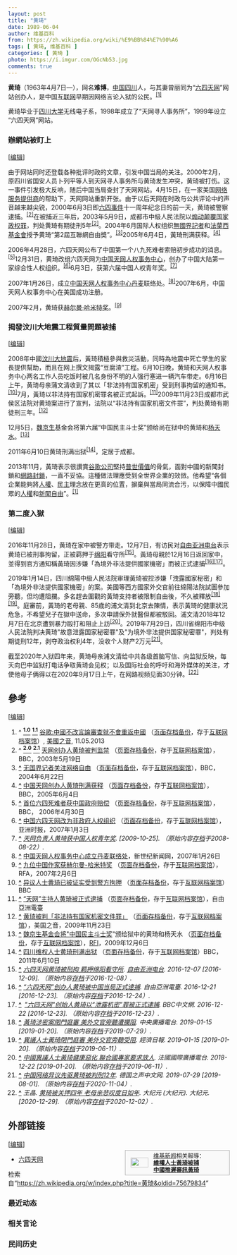 ```yaml
---
layout: post
title: "黄琦"
date: 1989-06-04
author: 维基百科
from: https://zh.wikipedia.org/wiki/%E9%BB%84%E7%90%A6
tags: [ 黄琦, 维基百科 ]
categories: [ 黄琦 ]
photo: https://i.imgur.com/OGcNb53.jpg
comments: true
---
```

<div class="mw-content-ltr mw-parser-output" lang="zh" dir="ltr"><style data-mw-deduplicate="TemplateStyles:r83732082">.mw-parser-output .infobox-subbox{padding:0;border:none;margin:-3px;width:auto;min-width:100%;font-size:100%;clear:none;float:none;background-color:transparent}.mw-parser-output .infobox-3cols-child{margin:auto}.mw-parser-output .infobox .navbar{font-size:100%}body.skin-minerva .mw-parser-output .infobox-header,body.skin-minerva .mw-parser-output .infobox-subheader,body.skin-minerva .mw-parser-output .infobox-above,body.skin-minerva .mw-parser-output .infobox-title,body.skin-minerva .mw-parser-output .infobox-image,body.skin-minerva .mw-parser-output .infobox-full-data,body.skin-minerva .mw-parser-output .infobox-below{text-align:center}@media screen{html.skin-theme-clientpref-night .mw-parser-output .infobox-full-data:not(.notheme)>div:not(.notheme)[style]{background:#1f1f23!important;color:#f8f9fa}@media screen and (prefers-color-scheme:dark){html.skin-theme-clientpref-os .mw-parser-output .infobox-full-data:not(.notheme) div:not(.notheme){background:#1f1f23!important;color:#f8f9fa}}html.skin-theme-clientpref-night .mw-parser-output .infobox td div:not(.notheme)[style]{background:transparent!important;color:var(--color-base,#202122)}@media screen and (prefers-color-scheme:dark){html.skin-theme-clientpref-os .mw-parser-output .infobox td div:not(.notheme)[style]{background:transparent!important;color:var(--color-base,#202122)}}html.skin-theme-clientpref-night .mw-parser-output .infobox td div.NavHead:not(.notheme)[style]{background:transparent!important}}@media screen and (prefers-color-scheme:dark){html.skin-theme-clientpref-os .mw-parser-output .infobox td div.NavHead:not(.notheme)[style]{background:transparent!important}}@media(min-width:640px){body.skin--responsive .mw-parser-output .infobox-table{display:table!important}body.skin--responsive .mw-parser-output .infobox-table>caption{display:table-caption!important}body.skin--responsive .mw-parser-output .infobox-table>tbody{display:table-row-group}body.skin--responsive .mw-parser-output .infobox-table tr{display:table-row!important}body.skin--responsive .mw-parser-output .infobox-table th,body.skin--responsive .mw-parser-output .infobox-table td{padding-left:inherit;padding-right:inherit}}</style>

<p><b>黄琦</b>（1963年4月7日<span class="useeditintro" title="Template:BLP editintro">—</span>），网名<b>难博</b>，<a href="/wiki/%E4%B8%AD%E8%8F%AF%E4%BA%BA%E6%B0%91%E5%85%B1%E5%92%8C%E5%9C%8B" class="mw-redirect" title="中華人民共和國">中国</a><a href="/wiki/%E5%9B%9B%E5%B7%9D" class="mw-redirect" title="四川">四川</a>人，与其妻曾丽同为“<a href="/wiki/%E5%85%AD%E5%9B%9B%E5%A4%A9%E7%BD%91" title="六四天网">六四天网</a>”网站创办人，是中国<a href="/wiki/%E4%BA%92%E8%81%94%E7%BD%91" title="互联网">互联网</a>早期因网络言论入狱的公民。<sup id="cite_ref-堅持普世價值_1-0" class="reference"><a href="#cite_note-堅持普世價值-1"><span class="cite-bracket">[</span>1<span class="cite-bracket">]</span></a></sup>
</p>
<meta property="mw:PageProp/toc">
<div class="mw-heading mw-heading2"></div>
<p>黄琦毕业于<a href="/wiki/%E5%9B%9B%E5%B7%9D%E5%A4%A7%E5%AD%A6" title="四川大学">四川大学</a>无线电子系，1998年成立了“天网寻人事务所”，1999年设立“六四天网”网站。
</p>
<div class="mw-heading mw-heading3"><h3 id="辦網站被盯上"><span id=".E8.BE.A6.E7.B6.B2.E7.AB.99.E8.A2.AB.E7.9B.AF.E4.B8.8A"></span>辦網站被盯上</h3><span class="mw-editsection"><span class="mw-editsection-bracket">[</span><a href="/w/index.php?title=%E9%BB%84%E7%90%A6&amp;action=edit&amp;section=2" title="编辑章节：辦網站被盯上"><span>编辑</span></a><span class="mw-editsection-bracket">]</span></span></div>
<p>由于网站同时还登载各种批评时政的文章，引发中国当局的关注。2000年2月，原四川省国安人员卜列平等人到天网寻人事务所与黄琦发生冲突，黄琦被打伤。这一事件引发极大反响，随后中国当局查封了天网网站。4月15日，在一家美国<a href="/wiki/%E7%BD%91%E7%BB%9C%E6%9C%8D%E5%8A%A1%E6%8F%90%E4%BE%9B%E5%95%86" class="mw-redirect" title="网络服务提供商">网络服务提供商</a>的帮助下，天网网站重新开张。由于以后天网在时政与公共评论中的声音越来越尖锐，2000年6月3日即<a href="/wiki/%E5%85%AD%E5%9B%9B%E4%BA%8B%E4%BB%B6" title="六四事件">六四事件</a>十一周年纪念日的前一天，黄琦被警察逮捕。<sup id="cite_ref-catch_2-0" class="reference"><a href="#cite_note-catch-2"><span class="cite-bracket">[</span>2<span class="cite-bracket">]</span></a></sup>在被捕近三年后，2003年5月9日，成都市中級人民法院以<a href="/wiki/%E7%85%BD%E5%8A%A8%E9%A2%A0%E8%A6%86%E5%9B%BD%E5%AE%B6%E6%94%BF%E6%9D%83%E7%BD%AA" title="煽动颠覆国家政权罪">煽动颠覆国家政权罪</a>，判处黄琦有期徒刑5年<sup id="cite_ref-catch_2-1" class="reference"><a href="#cite_note-catch-2"><span class="cite-bracket">[</span>2<span class="cite-bracket">]</span></a></sup>。2004年6月国际人权组织<a href="/wiki/%E7%84%A1%E5%9C%8B%E7%95%8C%E8%A8%98%E8%80%85" class="mw-redirect" title="無國界記者">無國界記者</a>和<a href="/w/index.php?title=%E6%B3%95%E8%98%AD%E8%A5%BF%E5%9F%BA%E9%87%91%E6%9C%83&amp;action=edit&amp;redlink=1" class="new" title="法蘭西基金會（页面不存在）">法蘭西基金會</a>授予黄琦“第2屆互聯網自由獎”。<sup id="cite_ref-3" class="reference"><a href="#cite_note-3"><span class="cite-bracket">[</span>3<span class="cite-bracket">]</span></a></sup>2005年6月4日，黃琦刑满获释。<sup id="cite_ref-4" class="reference"><a href="#cite_note-4"><span class="cite-bracket">[</span>4<span class="cite-bracket">]</span></a></sup>
</p><p>2006年4月28日，六四天网公布了中国第一个八九死难者索赔初步成功的消息。<sup id="cite_ref-5" class="reference"><a href="#cite_note-5"><span class="cite-bracket">[</span>5<span class="cite-bracket">]</span></a></sup>12月31日，黄琦改组六四天网为<a href="/wiki/%E4%B8%AD%E5%9B%BD%E5%A4%A9%E7%BD%91%E4%BA%BA%E6%9D%83%E4%BA%8B%E5%8A%A1%E4%B8%AD%E5%BF%83" title="中国天网人权事务中心">中国天网人权事务中心</a>，创办了中国大陆第一家综合性人权组织。<sup id="cite_ref-6" class="reference"><a href="#cite_note-6"><span class="cite-bracket">[</span>6<span class="cite-bracket">]</span></a></sup>6月3日，获第六届中国人权青年奖。<sup id="cite_ref-7" class="reference"><a href="#cite_note-7"><span class="cite-bracket">[</span>7<span class="cite-bracket">]</span></a></sup>
</p><p>2007年1月26日，成立<a href="/wiki/%E4%B8%AD%E5%9B%BD%E5%A4%A9%E7%BD%91%E4%BA%BA%E6%9D%83%E4%BA%8B%E5%8A%A1%E4%B8%AD%E5%BF%83" title="中国天网人权事务中心">中国天网人权事务中心</a><a href="/wiki/%E4%B8%B9%E9%BA%A6" title="丹麦">丹麦</a>联络处。<sup id="cite_ref-8" class="reference"><a href="#cite_note-8"><span class="cite-bracket">[</span>8<span class="cite-bracket">]</span></a></sup>2007年6月，中国天网人权事务中心在美国成功注册。
</p><p>2007年2月，黄琦获<a href="/wiki/%E8%B5%AB%E5%B0%94%E6%9B%BC%C2%B7%E5%93%88%E7%B1%B3%E7%89%B9%E5%A5%96" class="mw-redirect" title="赫尔曼·哈米特奖">赫尔曼·哈米特奖</a>。<sup id="cite_ref-9" class="reference"><a href="#cite_note-9"><span class="cite-bracket">[</span>9<span class="cite-bracket">]</span></a></sup>
</p>
<div class="mw-heading mw-heading3"><h3 id="揭發汶川大地震工程質量問題被捕"><span id=".E6.8F.AD.E7.99.BC.E6.B1.B6.E5.B7.9D.E5.A4.A7.E5.9C.B0.E9.9C.87.E5.B7.A5.E7.A8.8B.E8.B3.AA.E9.87.8F.E5.95.8F.E9.A1.8C.E8.A2.AB.E6.8D.95"></span>揭發汶川大地震工程質量問題被捕</h3><span class="mw-editsection"><span class="mw-editsection-bracket">[</span><a href="/w/index.php?title=%E9%BB%84%E7%90%A6&amp;action=edit&amp;section=3" title="编辑章节：揭發汶川大地震工程質量問題被捕"><span>编辑</span></a><span class="mw-editsection-bracket">]</span></span></div>
<p>2008年中國<a href="/wiki/%E6%B1%B6%E5%B7%9D%E5%A4%A7%E5%9C%B0%E9%9C%87" title="汶川大地震">汶川大地震</a>后，黃琦積極參與救災活動，同時為地震中死亡學生的家長提供幫助，而且在网上撰文揭露“豆腐渣”工程。6月10日晚，黄琦和天网人权事务中心两名工作人员吃饭时被几名身份不明的人强行塞进一辆汽车带走。6月16日上午，黄琦母亲蒲文清收到了其以「非法持有国家机密」受到刑事拘留的通知书。<sup id="cite_ref-10" class="reference"><a href="#cite_note-10"><span class="cite-bracket">[</span>10<span class="cite-bracket">]</span></a></sup>7月，黃琦以非法持有国家机密罪名被正式起訴。<sup id="cite_ref-11" class="reference"><a href="#cite_note-11"><span class="cite-bracket">[</span>11<span class="cite-bracket">]</span></a></sup>2009年11月23日成都市武侯区法院对黄琦案进行了宣判，法院以“非法持有国家机密文件罪”，判处黄琦有期徒刑三年。<sup id="cite_ref-12" class="reference"><a href="#cite_note-12"><span class="cite-bracket">[</span>12<span class="cite-bracket">]</span></a></sup>
</p><p>12月5日，<a href="/wiki/%E9%AD%8F%E4%BA%AC%E7%94%9F" title="魏京生">魏京生</a>基金会将第六届“中国民主斗士奖”颁给尚在狱中的黄琦和<a href="/wiki/%E6%9D%A8%E5%90%8C%E5%BD%A6" title="杨同彦">杨天水</a>。<sup id="cite_ref-13" class="reference"><a href="#cite_note-13"><span class="cite-bracket">[</span>13<span class="cite-bracket">]</span></a></sup>
</p><p>2011年6月10日黄琦刑满出狱<sup id="cite_ref-14" class="reference"><a href="#cite_note-14"><span class="cite-bracket">[</span>14<span class="cite-bracket">]</span></a></sup>，定居于成都。
</p><p>2013年11月，黃琦表示很讚賞<a href="/wiki/%E8%B0%B7%E6%AD%8C%E5%85%AC%E5%8F%B8" class="mw-redirect" title="谷歌公司">谷歌公司</a>堅持<a href="/wiki/%E6%99%AE%E4%B8%96%E5%83%B9%E5%80%BC" title="普世價值">普世價值</a>的骨氣，面對中國的新聞封鎖和<a href="/wiki/%E4%B8%AD%E8%8F%AF%E4%BA%BA%E6%B0%91%E5%85%B1%E5%92%8C%E5%9C%8B%E7%B6%B2%E8%B7%AF%E5%AF%A9%E6%9F%A5" class="mw-redirect" title="中華人民共和國網路審查">網路封鎖</a>，一直不妥協。這種做法理應受到全世界企業的效倣。他希望“各個企業能夠將<a href="/wiki/%E4%BA%BA%E6%AC%8A" class="mw-redirect" title="人權">人權</a>、<a href="/wiki/%E6%B0%91%E4%B8%BB" title="民主">民主</a>理念放在更高的位置，摒棄與當局同流合污，以保障中國民眾的<a href="/wiki/%E4%BA%BA%E6%AC%8A" class="mw-redirect" title="人權">人權</a>和<a href="/wiki/%E6%96%B0%E8%81%9E%E8%87%AA%E7%94%B1" class="mw-redirect" title="新聞自由">新聞自由</a>”。<sup id="cite_ref-堅持普世價值_1-1" class="reference"><a href="#cite_note-堅持普世價值-1"><span class="cite-bracket">[</span>1<span class="cite-bracket">]</span></a></sup>
</p>
<div class="mw-heading mw-heading3"><h3 id="第二度入獄"><span id=".E7.AC.AC.E4.BA.8C.E5.BA.A6.E5.85.A5.E7.8D.84"></span>第二度入獄</h3><span class="mw-editsection"><span class="mw-editsection-bracket">[</span><a href="/w/index.php?title=%E9%BB%84%E7%90%A6&amp;action=edit&amp;section=4" title="编辑章节：第二度入獄"><span>编辑</span></a><span class="mw-editsection-bracket">]</span></span></div>
<p>2016年11月28日，黄琦在家中被警方带走。12月7日，有访民对<a href="/wiki/%E8%87%AA%E7%94%B1%E4%BA%9A%E6%B4%B2%E7%94%B5%E5%8F%B0" title="自由亚洲电台">自由亚洲电台</a>表示黄琦已被刑事拘留，正被羁押于<a href="/wiki/%E7%BB%B5%E9%98%B3" class="mw-redirect" title="绵阳">绵阳</a>看守所<sup id="cite_ref-15" class="reference"><a href="#cite_note-15"><span class="cite-bracket">[</span>15<span class="cite-bracket">]</span></a></sup>。黃琦母親於12月16日返回家中，並得到官方通知稱黃琦因涉嫌「為境外非法提供國家機密」而被正式逮捕<sup id="cite_ref-16" class="reference"><a href="#cite_note-16"><span class="cite-bracket">[</span>16<span class="cite-bracket">]</span></a></sup><sup id="cite_ref-17" class="reference"><a href="#cite_note-17"><span class="cite-bracket">[</span>17<span class="cite-bracket">]</span></a></sup>。
</p><p>2019年1月14日，四川綿陽中級人民法院审理黃琦被控涉嫌「洩露國家秘密」和「為境外非法提供國家機密」的案。美國等西方國家外交官前往綿陽法院試圖參加旁聽，但均遭阻攔。多名趕去圍觀的黃琦支持者被限制自由後，不久被釋放<sup id="cite_ref-18" class="reference"><a href="#cite_note-18"><span class="cite-bracket">[</span>18<span class="cite-bracket">]</span></a></sup><sup id="cite_ref-19" class="reference"><a href="#cite_note-19"><span class="cite-bracket">[</span>19<span class="cite-bracket">]</span></a></sup>。庭審前，黃琦的老母親、85歲的浦文清到北京去陳情，表示黃琦的健康狀況危急，不希望兒子在獄中送命，多次申請保外就醫但都被駁回。浦文清2018年12月7日在北京遭到暴力毆打和阻止上訪<sup id="cite_ref-20" class="reference"><a href="#cite_note-20"><span class="cite-bracket">[</span>20<span class="cite-bracket">]</span></a></sup>。2019年7月29日，四川省绵阳市中级人民法院判决黄琦"故意泄露国家秘密罪"及"为境外非法提供国家秘密罪"，判处有期徒刑12年，剥夺政治权利4年，没收个人财产2万元<sup id="cite_ref-21" class="reference"><a href="#cite_note-21"><span class="cite-bracket">[</span>21<span class="cite-bracket">]</span></a></sup>。
</p><p>截至2020年入狱四年来，黄琦母亲浦文清给中共各级首脑写信、向监狱反映，每天向巴中监狱打电话争取黄琦会见权；以及国际社会的呼吁和海外媒体的关注，才使他母子俩得以在2020年9月17日上午，在网路视频见面30分钟。<sup id="cite_ref-22" class="reference"><a href="#cite_note-22"><span class="cite-bracket">[</span>22<span class="cite-bracket">]</span></a></sup>
</p>
<div class="mw-heading mw-heading2"><h2 id="參考"><span id=".E5.8F.83.E8.80.83"></span>參考</h2><span class="mw-editsection"><span class="mw-editsection-bracket">[</span><a href="/w/index.php?title=%E9%BB%84%E7%90%A6&amp;action=edit&amp;section=5" title="编辑章节：參考"><span>编辑</span></a><span class="mw-editsection-bracket">]</span></span></div>
<div class="reflist" style="list-style-type: decimal;">
<ol class="references">
<li id="cite_note-堅持普世價值-1"><span class="mw-cite-backlink">^ <a href="#cite_ref-堅持普世價值_1-0"><sup><b>1.0</b></sup></a> <a href="#cite_ref-堅持普世價值_1-1"><sup><b>1.1</b></sup></a></span> <span class="reference-text"><a rel="nofollow" class="external text" href="http://www.voachinese.com/content/google-cheif-describe-china-internet-control-20131105/1783683.html">谷歌:中國不改言論審查就不會重返中國</a> （<a rel="nofollow" class="external text" href="//web.archive.org/web/20160416045623/http://www.voachinese.com/content/google-cheif-describe-china-internet-control-20131105/1783683.html">页面存档备份</a>，存于<a href="/wiki/%E4%BA%92%E8%81%94%E7%BD%91%E6%A1%A3%E6%A1%88%E9%A6%86" title="互联网档案馆">互联网档案馆</a>）, <a href="/wiki/%E7%BE%8E%E5%9C%8B%E4%B9%8B%E9%9F%B3" class="mw-redirect" title="美國之音">美國之音</a>, 11.05.2013</span>
</li>
<li id="cite_note-catch-2"><span class="mw-cite-backlink">^ <a href="#cite_ref-catch_2-0"><sup><b>2.0</b></sup></a> <a href="#cite_ref-catch_2-1"><sup><b>2.1</b></sup></a></span> <span class="reference-text"><a rel="nofollow" class="external text" href="http://news.bbc.co.uk/chinese/simp/hi/newsid_3030000/newsid_3039200/3039225.stm">天网创办人黄琦被判监禁</a> （<a rel="nofollow" class="external text" href="//web.archive.org/web/20110816045750/http://news.bbc.co.uk/chinese/simp/hi/newsid_3030000/newsid_3039200/3039225.stm">页面存档备份</a>，存于<a href="/wiki/%E4%BA%92%E8%81%94%E7%BD%91%E6%A1%A3%E6%A1%88%E9%A6%86" title="互联网档案馆">互联网档案馆</a>），BBC，2003年5月19日</span>
</li>
<li id="cite_note-3"><span class="mw-cite-backlink"><b><a href="#cite_ref-3">^</a></b></span> <span class="reference-text"><a rel="nofollow" class="external text" href="http://news.bbc.co.uk/chinese/simp/hi/newsid_3830000/newsid_3831400/3831489.stm">无国界记者关注网络自由</a> （<a rel="nofollow" class="external text" href="//web.archive.org/web/20040731152443/http://news.bbc.co.uk/chinese/simp/hi/newsid_3830000/newsid_3831400/3831489.stm">页面存档备份</a>，存于<a href="/wiki/%E4%BA%92%E8%81%94%E7%BD%91%E6%A1%A3%E6%A1%88%E9%A6%86" title="互联网档案馆">互联网档案馆</a>），BBC，2004年6月22日</span>
</li>
<li id="cite_note-4"><span class="mw-cite-backlink"><b><a href="#cite_ref-4">^</a></b></span> <span class="reference-text"><a rel="nofollow" class="external text" href="http://news.bbc.co.uk/chinese/simp/hi/newsid_4610000/newsid_4610100/4610113.stm">中国天网创办人黄琦刑满获释</a> （<a rel="nofollow" class="external text" href="//web.archive.org/web/20100616144503/http://news.bbc.co.uk/chinese/simp/hi/newsid_4610000/newsid_4610100/4610113.stm">页面存档备份</a>，存于<a href="/wiki/%E4%BA%92%E8%81%94%E7%BD%91%E6%A1%A3%E6%A1%88%E9%A6%86" title="互联网档案馆">互联网档案馆</a>），BBC，2005年6月4日</span>
</li>
<li id="cite_note-5"><span class="mw-cite-backlink"><b><a href="#cite_ref-5">^</a></b></span> <span class="reference-text"><a rel="nofollow" class="external text" href="http://news.bbc.co.uk/chinese/simp/hi/newsid_4960000/newsid_4960800/4960824.stm">首位六四死难者获中国政府赔偿</a> （<a rel="nofollow" class="external text" href="//web.archive.org/web/20080309204626/http://news.bbc.co.uk/chinese/simp/hi/newsid_4960000/newsid_4960800/4960824.stm">页面存档备份</a>，存于<a href="/wiki/%E4%BA%92%E8%81%94%E7%BD%91%E6%A1%A3%E6%A1%88%E9%A6%86" title="互联网档案馆">互联网档案馆</a>），BBC， 	
2006年4月30日</span>
</li>
<li id="cite_note-6"><span class="mw-cite-backlink"><b><a href="#cite_ref-6">^</a></b></span> <span class="reference-text"><a rel="nofollow" class="external text" href="http://www.atchinese.com/index.php?option=com_content&amp;task=view&amp;id=27260&amp;Itemid=63">中国六四天网改为非政府人权组织</a> （<a rel="nofollow" class="external text" href="//web.archive.org/web/20190610072039/http://www.atchinese.com/index.php?option=com_content&amp;task=view&amp;id=27260&amp;Itemid=63">页面存档备份</a>，存于<a href="/wiki/%E4%BA%92%E8%81%94%E7%BD%91%E6%A1%A3%E6%A1%88%E9%A6%86" title="互联网档案馆">互联网档案馆</a>），亚洲时报，2007年1月3日</span>
</li>
<li id="cite_note-7"><span class="mw-cite-backlink"><b><a href="#cite_ref-7">^</a></b></span> <span class="reference-text"><cite class="citation web"><a rel="nofollow" class="external text" href="http://www.peacehall.com/news/gb/china/2006/06/200606031931.shtml">天网负责人黄琦获中国人权青年奖</a>.  <span class="reference-accessdate"> [<span class="nowrap">2009-10-25</span>]</span>. （原始内容<a rel="nofollow" class="external text" href="https://web.archive.org/web/20080822124531/http://www.peacehall.com/news/gb/china/2006/06/200606031931.shtml">存档</a>于2008-08-22）.</cite><span title="ctx_ver=Z39.88-2004&amp;rfr_id=info%3Asid%2Fzh.wikipedia.org%3A%E9%BB%84%E7%90%A6&amp;rft.btitle=%E5%A4%A9%E7%BD%91%E8%B4%9F%E8%B4%A3%E4%BA%BA%E9%BB%84%E7%90%A6%E8%8E%B7%E4%B8%AD%E5%9B%BD%E4%BA%BA%E6%9D%83%E9%9D%92%E5%B9%B4%E5%A5%96&amp;rft.genre=unknown&amp;rft_id=http%3A%2F%2Fwww.peacehall.com%2Fnews%2Fgb%2Fchina%2F2006%2F06%2F200606031931.shtml&amp;rft_val_fmt=info%3Aofi%2Ffmt%3Akev%3Amtx%3Abook" class="Z3988"><span style="display:none;">&nbsp;</span></span></span>
</li>
<li id="cite_note-8"><span class="mw-cite-backlink"><b><a href="#cite_ref-8">^</a></b></span> <span class="reference-text"><a rel="nofollow" class="external text" href="http://www.newcenturynews.com/Article/china/200701/20070126104002.html">中国天网人权事务中心成立丹麦联络处</a>，新世纪新闻网，2007年1月26日</span>
</li>
<li id="cite_note-9"><span class="mw-cite-backlink"><b><a href="#cite_ref-9">^</a></b></span> <span class="reference-text"><a rel="nofollow" class="external text" href="http://www.rfa.org/mandarin/yataibaodao/award-20070206.html">九位中国作家获赫尔曼-哈米特奖</a> （<a rel="nofollow" class="external text" href="//web.archive.org/web/20150318083748/http://www.rfa.org/mandarin/yataibaodao/award-20070206.html">页面存档备份</a>，存于<a href="/wiki/%E4%BA%92%E8%81%94%E7%BD%91%E6%A1%A3%E6%A1%88%E9%A6%86" title="互联网档案馆">互联网档案馆</a>），RFA，2007年2月6日</span>
</li>
<li id="cite_note-10"><span class="mw-cite-backlink"><b><a href="#cite_ref-10">^</a></b></span> <span class="reference-text"><a rel="nofollow" class="external text" href="http://news.bbc.co.uk/chinese/simp/hi/newsid_7450000/newsid_7456500/7456578.stm">异议人士黄琦已被证实受到警方拘押</a> （<a rel="nofollow" class="external text" href="//web.archive.org/web/20080915194146/http://news.bbc.co.uk/chinese/simp/hi/newsid_7450000/newsid_7456500/7456578.stm">页面存档备份</a>，存于<a href="/wiki/%E4%BA%92%E8%81%94%E7%BD%91%E6%A1%A3%E6%A1%88%E9%A6%86" title="互联网档案馆">互联网档案馆</a>） BBC</span>
</li>
<li id="cite_note-11"><span class="mw-cite-backlink"><b><a href="#cite_ref-11">^</a></b></span> <span class="reference-text"><a rel="nofollow" class="external text" href="http://www.rfa.org/mandarin/yataibaodao/huangqi-07182008164103.html">“天网”主持人黄琦被正式逮捕</a> （<a rel="nofollow" class="external text" href="//web.archive.org/web/20100211202538/http://www.rfa.org/mandarin/yataibaodao/huangqi-07182008164103.html">页面存档备份</a>，存于<a href="/wiki/%E4%BA%92%E8%81%94%E7%BD%91%E6%A1%A3%E6%A1%88%E9%A6%86" title="互联网档案馆">互联网档案馆</a>），自由亞洲電臺</span>
</li>
<li id="cite_note-12"><span class="mw-cite-backlink"><b><a href="#cite_ref-12">^</a></b></span> <span class="reference-text"><a rel="nofollow" class="external text" href="http://www1.voanews.com/chinese/news/china/huang-sentenced-20091123-71538397.html">黄琦被判「非法持有国家机密文件罪」</a> （<a rel="nofollow" class="external text" href="//web.archive.org/web/20091201021418/http://www1.voanews.com/chinese/news/china/huang-sentenced-20091123-71538397.html">页面存档备份</a>，存于<a href="/wiki/%E4%BA%92%E8%81%94%E7%BD%91%E6%A1%A3%E6%A1%88%E9%A6%86" title="互联网档案馆">互联网档案馆</a>），美国之音，2009年11月23日</span>
</li>
<li id="cite_note-13"><span class="mw-cite-backlink"><b><a href="#cite_ref-13">^</a></b></span> <span class="reference-text"><a rel="nofollow" class="external text" href="http://www.rfi.fr/actucn/articles/120/article_17915.asp">魏京生基金会将"</a><a href="/w/index.php?title=%E4%B8%AD%E5%9B%BD%E6%B0%91%E4%B8%BB%E6%96%97%E5%A3%AB%E5%A5%96&amp;action=edit&amp;redlink=1" class="new" title="中国民主斗士奖（页面不存在）">中国民主斗士奖</a>"颁给狱中的黄琦和杨天水 （<a rel="nofollow" class="external text" href="//web.archive.org/web/20160311095120/http://www.rfi.fr/actucn/articles/120/article_17915.asp">页面存档备份</a>，存于<a href="/wiki/%E4%BA%92%E8%81%94%E7%BD%91%E6%A1%A3%E6%A1%88%E9%A6%86" title="互联网档案馆">互联网档案馆</a>），<a href="/wiki/RFI" class="mw-redirect" title="RFI">RFI</a>，2009年12月6日</span>
</li>
<li id="cite_note-14"><span class="mw-cite-backlink"><b><a href="#cite_ref-14">^</a></b></span> <span class="reference-text"><a rel="nofollow" class="external text" href="https://www.bbc.co.uk/zhongwen/simp/chinese_news/2011/06/110610_huangqi_release.shtml">四川维权人士黄琦刑满出狱</a> （<a rel="nofollow" class="external text" href="//web.archive.org/web/20110613194316/http://www.bbc.co.uk/zhongwen/simp/chinese_news/2011/06/110610_huangqi_release.shtml">页面存档备份</a>，存于<a href="/wiki/%E4%BA%92%E8%81%94%E7%BD%91%E6%A1%A3%E6%A1%88%E9%A6%86" title="互联网档案馆">互联网档案馆</a>）BBC，2011年6月10日</span>
</li>
<li id="cite_note-15"><span class="mw-cite-backlink"><b><a href="#cite_ref-15">^</a></b></span> <span class="reference-text"><cite class="citation news"><a rel="nofollow" class="external text" href="http://www.rfa.org/mandarin/yataibaodao/renquanfazhi/ql2-12072016105825.html">六四天网黄琦被刑拘 羁押绵阳看守所</a>. <a href="/wiki/%E8%87%AA%E7%94%B1%E4%BA%9A%E6%B4%B2%E7%94%B5%E5%8F%B0" title="自由亚洲电台">自由亚洲电台</a>. 2016-12-07 <span class="reference-accessdate"> [<span class="nowrap">2016-12-09</span>]</span>. （原始内容<a rel="nofollow" class="external text" href="https://web.archive.org/web/20161208134934/http://www.rfa.org/mandarin/yataibaodao/renquanfazhi/ql2-12072016105825.html">存档</a>于2016-12-08）.</cite><span title="ctx_ver=Z39.88-2004&amp;rfr_id=info%3Asid%2Fzh.wikipedia.org%3A%E9%BB%84%E7%90%A6&amp;rft.atitle=%E5%85%AD%E5%9B%9B%E5%A4%A9%E7%BD%91%E9%BB%84%E7%90%A6%E8%A2%AB%E5%88%91%E6%8B%98+%E7%BE%81%E6%8A%BC%E7%BB%B5%E9%98%B3%E7%9C%8B%E5%AE%88%E6%89%80&amp;rft.date=2016-12-07&amp;rft.genre=article&amp;rft_id=http%3A%2F%2Fwww.rfa.org%2Fmandarin%2Fyataibaodao%2Frenquanfazhi%2Fql2-12072016105825.html&amp;rft_val_fmt=info%3Aofi%2Ffmt%3Akev%3Amtx%3Ajournal" class="Z3988"><span style="display:none;">&nbsp;</span></span></span>
</li>
<li id="cite_note-16"><span class="mw-cite-backlink"><b><a href="#cite_ref-16">^</a></b></span> <span class="reference-text"><cite class="citation news"><a rel="nofollow" class="external text" href="http://www.rfa.org/mandarin/yataibaodao/renquanfazhi/ql1-12212016105600.html">“六四天网”创办人黄琦被中国当局正式逮捕</a>. 自由亞洲電臺. 2016-12-21 <span class="reference-accessdate"> [<span class="nowrap">2016-12-23</span>]</span>. （原始内容<a rel="nofollow" class="external text" href="https://web.archive.org/web/20161224031901/http://www.rfa.org/mandarin/yataibaodao/renquanfazhi/ql1-12212016105600.html">存档</a>于2016-12-24）.</cite><span title="ctx_ver=Z39.88-2004&amp;rfr_id=info%3Asid%2Fzh.wikipedia.org%3A%E9%BB%84%E7%90%A6&amp;rft.atitle=%E2%80%9C%E5%85%AD%E5%9B%9B%E5%A4%A9%E7%BD%91%E2%80%9D%E5%88%9B%E5%8A%9E%E4%BA%BA%E9%BB%84%E7%90%A6%E8%A2%AB%E4%B8%AD%E5%9B%BD%E5%BD%93%E5%B1%80%E6%AD%A3%E5%BC%8F%E9%80%AE%E6%8D%95&amp;rft.date=2016-12-21&amp;rft.genre=article&amp;rft_id=http%3A%2F%2Fwww.rfa.org%2Fmandarin%2Fyataibaodao%2Frenquanfazhi%2Fql1-12212016105600.html&amp;rft_val_fmt=info%3Aofi%2Ffmt%3Akev%3Amtx%3Ajournal" class="Z3988"><span style="display:none;">&nbsp;</span></span></span>
</li>
<li id="cite_note-17"><span class="mw-cite-backlink"><b><a href="#cite_ref-17">^</a></b></span> <span class="reference-text"><cite class="citation news"><a rel="nofollow" class="external text" href="https://www.bbc.com/zhongwen/simp/chinese-news-38404043"><span style="padding-left:0.2em;">"</span>六四天网"创始人黄琦以“泄露机密”罪被正式逮捕</a>. BBC中文網. 2016-12-22 <span class="reference-accessdate"> [<span class="nowrap">2016-12-23</span>]</span>. （原始内容<a rel="nofollow" class="external text" href="https://web.archive.org/web/20161223202352/http://www.bbc.com/zhongwen/simp/chinese-news-38404043">存档</a>于2016-12-23）.</cite><span title="ctx_ver=Z39.88-2004&amp;rfr_id=info%3Asid%2Fzh.wikipedia.org%3A%E9%BB%84%E7%90%A6&amp;rft.atitle=%22%E5%85%AD%E5%9B%9B%E5%A4%A9%E7%BD%91%22%E5%88%9B%E5%A7%8B%E4%BA%BA%E9%BB%84%E7%90%A6%E4%BB%A5%E2%80%9C%E6%B3%84%E9%9C%B2%E6%9C%BA%E5%AF%86%E2%80%9D%E7%BD%AA%E8%A2%AB%E6%AD%A3%E5%BC%8F%E9%80%AE%E6%8D%95&amp;rft.date=2016-12-22&amp;rft.genre=article&amp;rft_id=http%3A%2F%2Fwww.bbc.com%2Fzhongwen%2Fsimp%2Fchinese-news-38404043&amp;rft_val_fmt=info%3Aofi%2Ffmt%3Akev%3Amtx%3Ajournal" class="Z3988"><span style="display:none;">&nbsp;</span></span></span>
</li>
<li id="cite_note-18"><span class="mw-cite-backlink"><b><a href="#cite_ref-18">^</a></b></span> <span class="reference-text"><cite class="citation news"><a rel="nofollow" class="external text" href="https://www.rti.org.tw/news/view/id/2008289">黃琦涉密案閉門庭審  美外交官旁聽遭攔阻</a>. 中央廣播電台. 2019-01-15 <span class="reference-accessdate"> [<span class="nowrap">2019-01-20</span>]</span>. （原始内容<a rel="nofollow" class="external text" href="https://web.archive.org/web/20190729161425/http://www.rti.org.tw/news/view/id/2008289">存档</a>于2019-07-29）.</cite><span title="ctx_ver=Z39.88-2004&amp;rfr_id=info%3Asid%2Fzh.wikipedia.org%3A%E9%BB%84%E7%90%A6&amp;rft.atitle=%E9%BB%83%E7%90%A6%E6%B6%89%E5%AF%86%E6%A1%88%E9%96%89%E9%96%80%E5%BA%AD%E5%AF%A9+%E7%BE%8E%E5%A4%96%E4%BA%A4%E5%AE%98%E6%97%81%E8%81%BD%E9%81%AD%E6%94%94%E9%98%BB&amp;rft.date=2019-01-15&amp;rft.genre=article&amp;rft_id=https%3A%2F%2Fwww.rti.org.tw%2Fnews%2Fview%2Fid%2F2008289&amp;rft_val_fmt=info%3Aofi%2Ffmt%3Akev%3Amtx%3Ajournal" class="Z3988"><span style="display:none;">&nbsp;</span></span></span>
</li>
<li id="cite_note-19"><span class="mw-cite-backlink"><b><a href="#cite_ref-19">^</a></b></span> <span class="reference-text"><cite class="citation news"><a rel="nofollow" class="external text" href="https://money.udn.com/money/story/5603/3594638">異議人士黃琦閉門庭審 美外交官旁聽受阻</a>. 經濟日報. 2019-01-15 <span class="reference-accessdate"> [<span class="nowrap">2019-01-20</span>]</span>. （原始内容<a rel="nofollow" class="external text" href="https://web.archive.org/web/20190611030625/https://money.udn.com/money/story/5603/3594638">存档</a>于2019-06-11）.</cite><span title="ctx_ver=Z39.88-2004&amp;rfr_id=info%3Asid%2Fzh.wikipedia.org%3A%E9%BB%84%E7%90%A6&amp;rft.atitle=%E7%95%B0%E8%AD%B0%E4%BA%BA%E5%A3%AB%E9%BB%83%E7%90%A6%E9%96%89%E9%96%80%E5%BA%AD%E5%AF%A9+%E7%BE%8E%E5%A4%96%E4%BA%A4%E5%AE%98%E6%97%81%E8%81%BD%E5%8F%97%E9%98%BB&amp;rft.date=2019-01-15&amp;rft.genre=article&amp;rft_id=https%3A%2F%2Fmoney.udn.com%2Fmoney%2Fstory%2F5603%2F3594638&amp;rft_val_fmt=info%3Aofi%2Ffmt%3Akev%3Amtx%3Ajournal" class="Z3988"><span style="display:none;">&nbsp;</span></span></span>
</li>
<li id="cite_note-20"><span class="mw-cite-backlink"><b><a href="#cite_ref-20">^</a></b></span> <span class="reference-text"><cite class="citation news"><a rel="nofollow" class="external text" href="http://m.trad.cn.rfi.fr/中國/20181222-中國異議人士黃琦健康惡化-聯合國專家嚴重關切">中國異議人士黃琦健康惡化 聯合國專家要求放人</a>. 法國國際廣播電台. 2018-12-22 <span class="reference-accessdate"> [<span class="nowrap">2019-01-20</span>]</span>. （原始内容<a rel="nofollow" class="external text" href="https://web.archive.org/web/20190611135844/http://m.trad.cn.rfi.fr/%E4%B8%AD%E5%9C%8B/20181222-%E4%B8%AD%E5%9C%8B%E7%95%B0%E8%AD%B0%E4%BA%BA%E5%A3%AB%E9%BB%83%E7%90%A6%E5%81%A5%E5%BA%B7%E6%83%A1%E5%8C%96-%E8%81%AF%E5%90%88%E5%9C%8B%E5%B0%88%E5%AE%B6%E5%9A%B4%E9%87%8D%E9%97%9C%E5%88%87">存档</a>于2019-06-11）.</cite><span title="ctx_ver=Z39.88-2004&amp;rfr_id=info%3Asid%2Fzh.wikipedia.org%3A%E9%BB%84%E7%90%A6&amp;rft.atitle=%E4%B8%AD%E5%9C%8B%E7%95%B0%E8%AD%B0%E4%BA%BA%E5%A3%AB%E9%BB%83%E7%90%A6%E5%81%A5%E5%BA%B7%E6%83%A1%E5%8C%96+%E8%81%AF%E5%90%88%E5%9C%8B%E5%B0%88%E5%AE%B6%E8%A6%81%E6%B1%82%E6%94%BE%E4%BA%BA&amp;rft.date=2018-12-22&amp;rft.genre=article&amp;rft_id=http%3A%2F%2Fm.trad.cn.rfi.fr%2F%E4%B8%AD%E5%9C%8B%2F20181222-%E4%B8%AD%E5%9C%8B%E7%95%B0%E8%AD%B0%E4%BA%BA%E5%A3%AB%E9%BB%83%E7%90%A6%E5%81%A5%E5%BA%B7%E6%83%A1%E5%8C%96-%E8%81%AF%E5%90%88%E5%9C%8B%E5%B0%88%E5%AE%B6%E5%9A%B4%E9%87%8D%E9%97%9C%E5%88%87&amp;rft_val_fmt=info%3Aofi%2Ffmt%3Akev%3Amtx%3Ajournal" class="Z3988"><span style="display:none;">&nbsp;</span></span></span>
</li>
<li id="cite_note-21"><span class="mw-cite-backlink"><b><a href="#cite_ref-21">^</a></b></span> <span class="reference-text"><cite class="citation news"><a rel="nofollow" class="external text" href="https://www.dw.com/zh/%E4%B8%AD%E5%9B%BD%E7%BD%91%E7%BB%9C%E5%BC%82%E8%AE%AE%E5%85%88%E9%A9%B1%E9%BB%84%E7%90%A6%E8%A2%AB%E5%88%A4%E5%88%9112%E5%B9%B4/a-49785167">中国网络异议先驱黄琦被判刑12年</a>. 德国之声中文网. 2019-07-29 <span class="reference-accessdate"> [<span class="nowrap">2019-08-01</span>]</span>. （原始内容<a rel="nofollow" class="external text" href="https://web.archive.org/web/20201104041814/https://www.dw.com/zh/%E4%B8%AD%E5%9B%BD%E7%BD%91%E7%BB%9C%E5%BC%82%E8%AE%AE%E5%85%88%E9%A9%B1%E9%BB%84%E7%90%A6%E8%A2%AB%E5%88%A4%E5%88%9112%E5%B9%B4/a-49785167">存档</a>于2020-11-04）.</cite><span title="ctx_ver=Z39.88-2004&amp;rfr_id=info%3Asid%2Fzh.wikipedia.org%3A%E9%BB%84%E7%90%A6&amp;rft.atitle=%E4%B8%AD%E5%9B%BD%E7%BD%91%E7%BB%9C%E5%BC%82%E8%AE%AE%E5%85%88%E9%A9%B1%E9%BB%84%E7%90%A6%E8%A2%AB%E5%88%A4%E5%88%9112%E5%B9%B4&amp;rft.date=2019-07-29&amp;rft.genre=article&amp;rft_id=https%3A%2F%2Fwww.dw.com%2Fzh%2F%25E4%25B8%25AD%25E5%259B%25BD%25E7%25BD%2591%25E7%25BB%259C%25E5%25BC%2582%25E8%25AE%25AE%25E5%2585%2588%25E9%25A9%25B1%25E9%25BB%2584%25E7%2590%25A6%25E8%25A2%25AB%25E5%2588%25A4%25E5%2588%259112%25E5%25B9%25B4%2Fa-49785167&amp;rft_val_fmt=info%3Aofi%2Ffmt%3Akev%3Amtx%3Ajournal" class="Z3988"><span style="display:none;">&nbsp;</span></span></span>
</li>
<li id="cite_note-22"><span class="mw-cite-backlink"><b><a href="#cite_ref-22">^</a></b></span> <span class="reference-text"><cite class="citation news">王晶. <a rel="nofollow" class="external text" href="https://www.epochtimes.com/gb/20/11/30/n12584304.htm">黄琦被关押四年 老母亲悲叹度日如年</a>. 大纪元 (大纪元). 大纪元.  <span class="reference-accessdate"> [<span class="nowrap">2020-12-29</span>]</span>. （原始内容<a rel="nofollow" class="external text" href="https://web.archive.org/web/20201202024808/https://www.epochtimes.com/gb/20/11/30/n12584304.htm">存档</a>于2020-12-02）.</cite><span title="ctx_ver=Z39.88-2004&amp;rfr_id=info%3Asid%2Fzh.wikipedia.org%3A%E9%BB%84%E7%90%A6&amp;rft.atitle=%E9%BB%84%E7%90%A6%E8%A2%AB%E5%85%B3%E6%8A%BC%E5%9B%9B%E5%B9%B4+%E8%80%81%E6%AF%8D%E4%BA%B2%E6%82%B2%E5%8F%B9%E5%BA%A6%E6%97%A5%E5%A6%82%E5%B9%B4&amp;rft.au=%E7%8E%8B%E6%99%B6&amp;rft.genre=article&amp;rft.jtitle=%E5%A4%A7%E7%BA%AA%E5%85%83&amp;rft_id=https%3A%2F%2Fwww.epochtimes.com%2Fgb%2F20%2F11%2F30%2Fn12584304.htm&amp;rft_val_fmt=info%3Aofi%2Ffmt%3Akev%3Amtx%3Ajournal" class="Z3988"><span style="display:none;">&nbsp;</span></span></span>
</li>
</ol></div>
<div class="mw-heading mw-heading2"><h2 id="外部链接"><span id=".E5.A4.96.E9.83.A8.E9.93.BE.E6.8E.A5"></span>外部链接</h2><span class="mw-editsection"><span class="mw-editsection-bracket">[</span><a href="/w/index.php?title=%E9%BB%84%E7%90%A6&amp;action=edit&amp;section=6" title="编辑章节：外部链接"><span>编辑</span></a><span class="mw-editsection-bracket">]</span></span></div>
<style data-mw-deduplicate="TemplateStyles:r82655521">.mw-parser-output .side-box{margin:4px 0;box-sizing:border-box;border:1px solid #aaa;font-size:88%;line-height:1.25em;background-color:#f9f9f9;display:flow-root}.mw-parser-output .side-box-abovebelow,.mw-parser-output .side-box-text{padding:0.25em 0.9em}.mw-parser-output .side-box-image{padding:2px 0 2px 0.9em;text-align:center}.mw-parser-output .side-box-imageright{padding:2px 0.9em 2px 0;text-align:center}@media(min-width:500px){.mw-parser-output .side-box-flex{display:flex;align-items:center}.mw-parser-output .side-box-text{flex:1}}@media(min-width:720px){.mw-parser-output .side-box{width:238px}.mw-parser-output .side-box-right{clear:right;float:right;margin-left:1em}.mw-parser-output .side-box-left{margin-right:1em}}</style><div class="side-box side-box-right plainlinks sistersitebox" style="font-size:small;"><style data-mw-deduplicate="TemplateStyles:r82655520">.mw-parser-output .plainlist ol,.mw-parser-output .plainlist ul{line-height:inherit;list-style:none;margin:0;padding:0}.mw-parser-output .plainlist ol li,.mw-parser-output .plainlist ul li{margin-bottom:0}</style>
<div class="side-box-flex">
<div class="side-box-image"><span class="noviewer" typeof="mw:File"><span><img alt="" src="//upload.wikimedia.org/wikipedia/commons/thumb/2/24/Wikinews-logo.svg/40px-Wikinews-logo.svg.png" decoding="async" width="40" height="22" class="mw-file-element" srcset="//upload.wikimedia.org/wikipedia/commons/thumb/2/24/Wikinews-logo.svg/60px-Wikinews-logo.svg.png 1.5x, //upload.wikimedia.org/wikipedia/commons/thumb/2/24/Wikinews-logo.svg/80px-Wikinews-logo.svg.png 2x" data-file-width="759" data-file-height="415"></span></span></div>
<div class="side-box-text plainlist"><a href="/wiki/%E7%BB%B4%E5%9F%BA%E6%96%B0%E9%97%BB" title="维基新闻">维基新闻</a>相关報導：
<ol><li><b><a href="https://zh.wikinews.org/wiki/%E7%B6%AD%E6%AC%8A%E4%BA%BA%E5%A3%AB%E9%BB%83%E7%90%A6%E8%A2%AB%E6%8D%95" class="extiw" title="n:維權人士黃琦被捕">維權人士黃琦被捕</a></b></li>
<li><b><a href="https://zh.wikinews.org/wiki/%E4%B8%AD%E5%9C%8B%E6%8E%A8%E9%81%B2%E5%AF%A9%E8%A8%8A%E9%BB%83%E7%90%A6" class="extiw" title="n:中國推遲審訊黃琦">中國推遲審訊黃琦</a></b></li></ol></div></div>
</div>
<ul><li><a rel="nofollow" class="external text" href="https://web.archive.org/web/20091130194526/http://www.64tianwang.com/index.htm">六四天网</a></li></ul>
<!-- 
NewPP limit report
Parsed by mw‐web.codfw.main‐59fd6ffb6d‐z6w59
Cached time: 20240824234451
Cache expiry: 2592000
Reduced expiry: false
Complications: [show‐toc]
CPU time usage: 0.298 seconds
Real time usage: 0.375 seconds
Preprocessor visited node count: 3339/1000000
Post‐expand include size: 33889/2097152 bytes
Template argument size: 5176/2097152 bytes
Highest expansion depth: 20/100
Expensive parser function count: 0/500
Unstrip recursion depth: 0/20
Unstrip post‐expand size: 25969/5000000 bytes
Lua time usage: 0.117/10.000 seconds
Lua memory usage: 3760045/52428800 bytes
Number of Wikibase entities loaded: 1/400
-->
<!--
Transclusion expansion time report (%,ms,calls,template)
100.00%  326.687      1 -total
 50.77%  165.846      1 Template:Infobox_Person
 40.66%  132.817      1 Template:Infobox_person/core
 34.67%  113.268      1 Template:Infobox
 28.50%   93.108      1 Template:Reflist
 12.36%   40.391      1 Template:Cite_web
 10.12%   33.068      8 Template:Cite_news
  9.38%   30.637      5 Template:Br_separated_entries
  8.44%   27.583      1 Template:Wikidata_image
  8.28%   27.043      1 Template:Bd
-->

<!-- Saved in parser cache with key zhwiki:pcache:idhash:214585-0!canonical!zh and timestamp 20240824234451 and revision id 75679834. Rendering was triggered because: page-view
 -->
</div><!--esi <esi:include src="/esitest-fa8a495983347898/content" /> --><noscript><img src="https://login.wikimedia.org/wiki/Special:CentralAutoLogin/start?type=1x1" alt="" width="1" height="1" style="border: none; position: absolute;"></noscript>
<div class="printfooter" data-nosnippet="">检索自“<a dir="ltr" href="https://zh.wikipedia.org/w/index.php?title=黄琦&amp;oldid=75679834">https://zh.wikipedia.org/w/index.php?title=黄琦&amp;oldid=75679834</a>”</div><div id="recent-news"><h3>最近动态</h3><ul></ul></div><div id="open-opinion"><h3>相关言论</h3><ul></ul></div><div id="mjls-record"><h3>民间历史</h3><ul></ul></div>